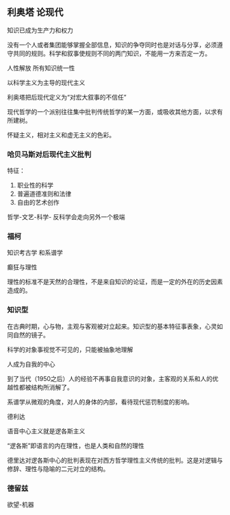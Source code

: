 ## 利奥塔 论现代

知识已成为生产力和权力

没有一个人或者集团能够掌握全部信息，知识的争夺同时也是对话与分享，必须遵守共同的规则。科学和叙事使规则不同的两门知识，不能用一方来否定一方。


人性解放
所有知识统一性

以科学主义为主导的现代主义

利奥塔把后现代定义为“对宏大叙事的不信任”

现代哲学的一个派别往往集中批判传统哲学的某一方面，或吸收其他方面，以求有所建树。

怀疑主义，相对主义和虚无主义的色彩。

### 哈贝马斯对后现代主义批判
特征：
1. 职业性的科学
2. 普遍道德准则和法律
3. 自由的艺术创作

哲学-文艺-科学- 反科学会走向另外一个极端

### 福柯
知识考古学 和系谱学

癫狂与理性

理性的标准不是天然的合理性，不是来自知识的论证，而是一定的外在的历史因素造成的。

### 知识型

在古典时期，心与物，主观与客观被对立起来。知识型的基本特征事表象，心灵如同自然的镜子。

科学的对象事视觉不可见的，只能被抽象地理解

人成为自我的中心

到了当代（1950之后）人的经验不再事自我意识的对象，主客观的关系和人的优越性都被结构所消解了。

系谱学从微观的角度，对人的身体的内部，看待现代惩罚制度的影响。

德利达

语音中心主义就是逻各斯主义

“逻各斯”即语言的内在理性，也是人类和自然的理性

德里达对逻各斯中心的批判表现在对西方哲学理性主义传统的批判。这是对逻辑与修辞、理性与隐喻的二元对立的结构。

### 德留兹

欲望-机器
